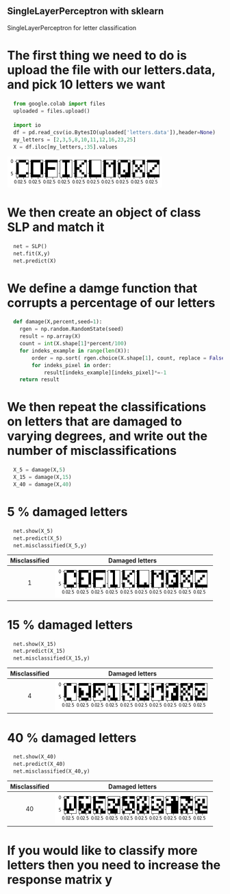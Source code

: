 ## SingleLayerPerceptron with sklearn

SingleLayerPerceptron for letter classification

# The first thing we need to do is upload the file with our letters.data, and pick 10 letters we want

```python
  from google.colab import files
  uploaded = files.upload()

  import io
  df = pd.read_csv(io.BytesIO(uploaded['letters.data']),header=None)
  my_letters = [2,3,5,8,10,11,12,16,23,25]
  X = df.iloc[my_letters,:35].values
```
![Screenshot](pictures/letters.png)

# We then create an object of class SLP and match it

```python
  net = SLP()
  net.fit(X,y)
  net.predict(X)
```
# We define a damge function that corrupts a percentage of our letters

```python
  def damage(X,percent,seed=1):
    rgen = np.random.RandomState(seed)
    result = np.array(X)
    count = int(X.shape[1]*percent/100)
    for indeks_example in range(len(X)):
        order = np.sort( rgen.choice(X.shape[1], count, replace = False))
        for indeks_pixel in order:
            result[indeks_example][indeks_pixel]*=-1
    return result
```

# We then repeat the classifications on letters that are damaged to varying degrees, and write out the number of misclassifications

```python
  X_5 = damage(X,5)
  X_15 = damage(X,15)
  X_40 = damage(X,40)
```
# 5 % damaged letters

```python
  net.show(X_5)
  net.predict(X_5)
  net.misclassified(X_5,y)
```
Misclassified           |  Damaged letters
:-------------------------:|:-------------------------:
1  |  ![Screenshot](pictures/letters_damaged_by_5.png)


# 15 % damaged letters

```python
  net.show(X_15)
  net.predict(X_15)
  net.misclassified(X_15,y)
```
Misclassified           |  Damaged letters
:-------------------------:|:-------------------------:
4  |  ![Screenshot](pictures/letters_damaged_by_15.png)

# 40 % damaged letters

```python
  net.show(X_40)
  net.predict(X_40)
  net.misclassified(X_40,y)
```
Misclassified           |  Damaged letters
:-------------------------:|:-------------------------:
40  |  ![Screenshot](pictures/letters_damaged_by_40.png)

# If you would like to classify more letters then you need to increase the response matrix **y** 
